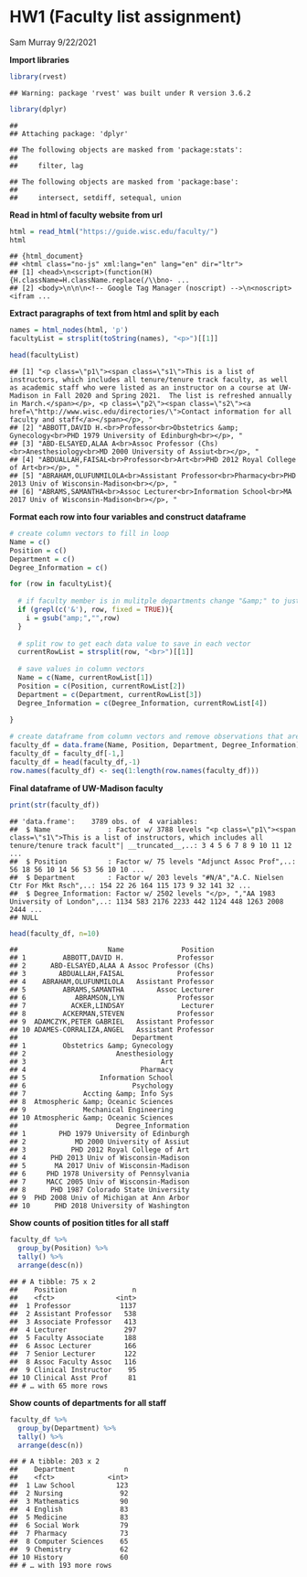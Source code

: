 HW1 (Faculty list assignment)
================
Sam Murray
9/22/2021

**Import libraries**

``` r
library(rvest)
```

    ## Warning: package 'rvest' was built under R version 3.6.2

``` r
library(dplyr)
```

    ## 
    ## Attaching package: 'dplyr'

    ## The following objects are masked from 'package:stats':
    ## 
    ##     filter, lag

    ## The following objects are masked from 'package:base':
    ## 
    ##     intersect, setdiff, setequal, union

**Read in html of faculty website from url**

``` r
html = read_html("https://guide.wisc.edu/faculty/")
html
```

    ## {html_document}
    ## <html class="no-js" xml:lang="en" lang="en" dir="ltr">
    ## [1] <head>\n<script>(function(H){H.className=H.className.replace(/\\bno- ...
    ## [2] <body>\n\n\n<!-- Google Tag Manager (noscript) -->\n<noscript><ifram ...

**Extract paragraphs of text from html and split by each**

``` r
names = html_nodes(html, 'p')
facultyList = strsplit(toString(names), "<p>")[[1]]

head(facultyList)
```

    ## [1] "<p class=\"p1\"><span class=\"s1\">This is a list of instructors, which includes all tenure/tenure track faculty, as well as academic staff who were listed as an instructor on a course at UW-Madison in Fall 2020 and Spring 2021.  The list is refreshed annually in March.</span></p>, <p class=\"p2\"><span class=\"s2\"><a href=\"http://www.wisc.edu/directories/\">Contact information for all faculty and staff</a></span></p>, "
    ## [2] "ABBOTT,DAVID H.<br>Professor<br>Obstetrics &amp; Gynecology<br>PHD 1979 University of Edinburgh<br></p>, "                                                                                                                                                                                                                                                                                                                                
    ## [3] "ABD-ELSAYED,ALAA A<br>Assoc Professor (Chs)<br>Anesthesiology<br>MD 2000 University of Assiut<br></p>, "                                                                                                                                                                                                                                                                                                                                  
    ## [4] "ABDUALLAH,FAISAL<br>Professor<br>Art<br>PHD 2012 Royal College of Art<br></p>, "                                                                                                                                                                                                                                                                                                                                                          
    ## [5] "ABRAHAM,OLUFUNMILOLA<br>Assistant Professor<br>Pharmacy<br>PHD 2013 Univ of Wisconsin-Madison<br></p>, "                                                                                                                                                                                                                                                                                                                                  
    ## [6] "ABRAMS,SAMANTHA<br>Assoc Lecturer<br>Information School<br>MA 2017 Univ of Wisconsin-Madison<br></p>, "

**Format each row into four variables and construct dataframe**

``` r
# create column vectors to fill in loop
Name = c()
Position = c()
Department = c()
Degree_Information = c()

for (row in facultyList){
  
  # if faculty member is in mulitple departments change "&amp;" to just "&"
  if (grepl(c('&'), row, fixed = TRUE)){
    i = gsub("amp;","",row)
  }
  
  # split row to get each data value to save in each vector
  currentRowList = strsplit(row, "<br>")[[1]]
  
  # save values in column vectors
  Name = c(Name, currentRowList[1])
  Position = c(Position, currentRowList[2])
  Department = c(Department, currentRowList[3])
  Degree_Information = c(Degree_Information, currentRowList[4])
  
}

# create dataframe from column vectors and remove observations that aren't faculty members, then reset the index
faculty_df = data.frame(Name, Position, Department, Degree_Information)
faculty_df = faculty_df[-1,]
faculty_df = head(faculty_df,-1)
row.names(faculty_df) <- seq(1:length(row.names(faculty_df)))
```

**Final dataframe of UW-Madison faculty**

``` r
print(str(faculty_df))
```

    ## 'data.frame':    3789 obs. of  4 variables:
    ##  $ Name              : Factor w/ 3788 levels "<p class=\"p1\"><span class=\"s1\">This is a list of instructors, which includes all tenure/tenure track facult"| __truncated__,..: 3 4 5 6 7 8 9 10 11 12 ...
    ##  $ Position          : Factor w/ 75 levels "Adjunct Assoc Prof",..: 56 18 56 10 14 56 53 56 10 10 ...
    ##  $ Department        : Factor w/ 203 levels "#N/A","A.C. Nielsen Ctr For Mkt Rsch",..: 154 22 26 164 115 173 9 32 141 32 ...
    ##  $ Degree_Information: Factor w/ 2502 levels "</p>, ","AA 1983 University of London",..: 1134 583 2176 2233 442 1124 448 1263 2008 2444 ...
    ## NULL

``` r
head(faculty_df, n=10)
```

    ##                      Name              Position
    ## 1         ABBOTT,DAVID H.             Professor
    ## 2      ABD-ELSAYED,ALAA A Assoc Professor (Chs)
    ## 3        ABDUALLAH,FAISAL             Professor
    ## 4    ABRAHAM,OLUFUNMILOLA   Assistant Professor
    ## 5         ABRAMS,SAMANTHA        Assoc Lecturer
    ## 6            ABRAMSON,LYN             Professor
    ## 7           ACKER,LINDSAY              Lecturer
    ## 8         ACKERMAN,STEVEN             Professor
    ## 9  ADAMCZYK,PETER GABRIEL   Assistant Professor
    ## 10 ADAMES-CORRALIZA,ANGEL   Assistant Professor
    ##                            Department
    ## 1         Obstetrics &amp; Gynecology
    ## 2                      Anesthesiology
    ## 3                                 Art
    ## 4                            Pharmacy
    ## 5                  Information School
    ## 6                          Psychology
    ## 7              Accting &amp; Info Sys
    ## 8  Atmospheric &amp; Oceanic Sciences
    ## 9              Mechanical Engineering
    ## 10 Atmospheric &amp; Oceanic Sciences
    ##                        Degree_Information
    ## 1        PHD 1979 University of Edinburgh
    ## 2            MD 2000 University of Assiut
    ## 3           PHD 2012 Royal College of Art
    ## 4      PHD 2013 Univ of Wisconsin-Madison
    ## 5       MA 2017 Univ of Wisconsin-Madison
    ## 6     PHD 1978 University of Pennsylvania
    ## 7     MACC 2005 Univ of Wisconsin-Madison
    ## 8      PHD 1987 Colorado State University
    ## 9  PHD 2008 Univ of Michigan at Ann Arbor
    ## 10      PHD 2018 University of Washington

**Show counts of position titles for all staff**

``` r
faculty_df %>% 
  group_by(Position) %>% 
  tally() %>% 
  arrange(desc(n))
```

    ## # A tibble: 75 x 2
    ##    Position                n
    ##    <fct>               <int>
    ##  1 Professor            1137
    ##  2 Assistant Professor   538
    ##  3 Associate Professor   413
    ##  4 Lecturer              297
    ##  5 Faculty Associate     188
    ##  6 Assoc Lecturer        166
    ##  7 Senior Lecturer       122
    ##  8 Assoc Faculty Assoc   116
    ##  9 Clinical Instructor    95
    ## 10 Clinical Asst Prof     81
    ## # … with 65 more rows

**Show counts of departments for all staff**

``` r
faculty_df %>% 
  group_by(Department) %>% 
  tally() %>% 
  arrange(desc(n))
```

    ## # A tibble: 203 x 2
    ##    Department            n
    ##    <fct>             <int>
    ##  1 Law School          123
    ##  2 Nursing              92
    ##  3 Mathematics          90
    ##  4 English              83
    ##  5 Medicine             83
    ##  6 Social Work          79
    ##  7 Pharmacy             73
    ##  8 Computer Sciences    65
    ##  9 Chemistry            62
    ## 10 History              60
    ## # … with 193 more rows
